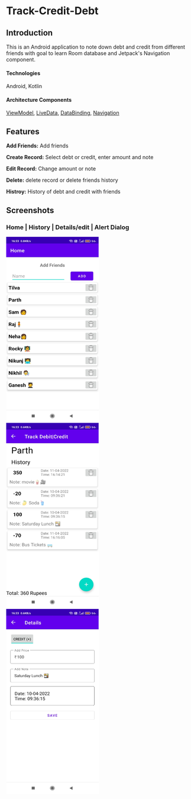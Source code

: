 # Track-Credit-Debt
## Introduction
This is an Android application to note down debt and credit from different friends with goal to learn Room database and Jetpack's Navigation component.
#### Technologies
Android, Kotlin
#### Architecture Components
[ViewModel](https://developer.android.com/topic/libraries/architecture/viewmodel), [LiveData](https://developer.android.com/topic/libraries/architecture/livedata), [DataBinding](https://developer.android.com/topic/libraries/data-binding), 
[Navigation](https://developer.android.com/guide/navigation/)

## Features

**Add Friends:** Add friends

**Create Record:** Select debt or credit, enter amount and note 

**Edit Record:** Change amount or note

**Delete:** delete record or delete friends history

**Histroy:** History of debt and credit with friends


## Screenshots

### Home | History | Details/edit | Alert Dialog 

<p align = "left" >
  <img width="250" height="500" src="git_images/home.jpg" > <img >  <img > <img >
  <img width="250" height="500"  src="git_images/history.jpg">  <img > <img > <img >
  <img width="250" height="500" src="git_images/details.jpg" >  <img > <img > <img >
  <ima width="250" height="500" src = "git_images/alert.jpg" > <img > <img > <img >
</p>

